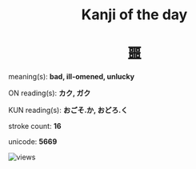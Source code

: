 <h1 align="center">Kanji of the day</h1>
<h1 align="center">噩</h1>
<p align="left">meaning(s): <b>bad, ill-omened, unlucky</b></p>
<p align="left">ON reading(s): <b>カク, ガク</b></p>
<p align="left">KUN reading(s): <b>おごそ.か, おどろ.く</b></p>
<p align="left">stroke count: <b>16</b></p>
<p align="left">unicode: <b>5669</b></p>
<p align="left"><img src="https://komarev.com/ghpvc/?username=tristanwagner-kanjioftheday&label=Views&color=0e75b6&style=flat" alt="views"/></p>
